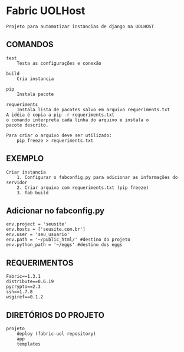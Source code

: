 Fabric UOLHost
==========================================================

	Projeto para automatizar instancias de django na UOLHOST

COMANDOS
---------------------------------------------------------

	test
    	Testa as configurações e conexão

	build
    	Cria instancia 

	pip
    	Instala pacote

	requeriments
    	Instala lista de pacotes salvo em arquivo requeriments.txt
    A idéia é copia a pip -r requeriments.txt
    o comando interpreta cada linha do arquivo e instala o
    pacote descrito.

    Para criar o arquivo deve ser utilizado: 
    	pip freeze > requeriments.txt

EXEMPLO
---------------------------------------------------------

	Criar instancia
    	1. Configurar o fabconfig.py para adicionar as informações do servidor
    	2. Criar arquivo com requeriments.txt (pip freeze)
    	3. fab build
    

## Adicionar no fabconfig.py

     
    env.project = 'seusite'
    env.hosts = ['seusite.com.br']
    env.user = 'seu_usuario'
    env.path = '~/public_html/' #destino do projeto
    env.python_path = '~/eggs' #destino dos eggs


REQUERIMENTOS
-----------------------------------------------------------
    Fabric==1.3.1
    distribute==0.6.19
    pycrypto==2.3
    ssh==1.7.8
    wsgiref==0.1.2


DIRETÓRIOS DO PROJETO
-----------------------------------------------------------
	projeto 
		deploy (fabric-uol repository)
		app
		templates